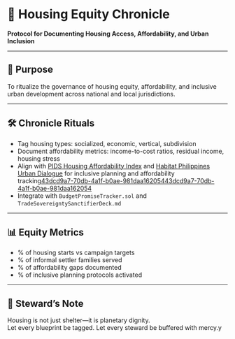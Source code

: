 # 📜 Housing Equity Chronicle  
**Protocol for Documenting Housing Access, Affordability, and Urban Inclusion**

---

## 🧠 Purpose  
To ritualize the governance of housing equity, affordability, and inclusive urban development across national and local jurisdictions.

---

## 🛠️ Chronicle Rituals  
- Tag housing types: socialized, economic, vertical, subdivision  
- Document affordability metrics: income-to-cost ratios, residual income, housing stress  
- Align with [PIDS Housing Affordability Index](https://pidswebs.pids.gov.ph/CDN/document/1747574749_6829dfdda89f1.pdf) and [Habitat Philippines Urban Dialogue](https://www.habitat.org/sites/default/files/documents/Philippines%20policy%20brief_UPDATED_20231108_0.pdf) for inclusive planning and affordability tracking[43dcd9a7-70db-4a1f-b0ae-981daa162054](https://pidswebs.pids.gov.ph/CDN/document/1747574749_6829dfdda89f1.pdf?citationMarker=43dcd9a7-70db-4a1f-b0ae-981daa162054 "2")[43dcd9a7-70db-4a1f-b0ae-981daa162054](https://www.habitat.org/sites/default/files/documents/Philippines%20policy%20brief_UPDATED_20231108_0.pdf?citationMarker=43dcd9a7-70db-4a1f-b0ae-981daa162054 "3")  
- Integrate with `BudgetPromiseTracker.sol` and `TradeSovereigntySanctifierDeck.md`

---

## 📊 Equity Metrics  
- % of housing starts vs campaign targets  
- % of informal settler families served  
- % of affordability gaps documented  
- % of inclusive planning protocols activated

---

## 🧠 Steward’s Note  
Housing is not just shelter—it is planetary dignity.  
Let every blueprint be tagged. Let every steward be buffered with mercy.y
